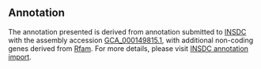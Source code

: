 

Annotation
----------

The annotation presented is derived from annotation submitted to
[INSDC](http://www.insdc.org) with the assembly accession
[GCA\_000149815.1](http://www.ebi.ac.uk/ena/data/view/GCA_000149815.1),
with additional non-coding genes derived from
[Rfam](http://rfam.xfam.org/). For more details, please visit [INSDC
annotation
import](http://ensemblgenomes.org/info/data/insdc_annotation).
